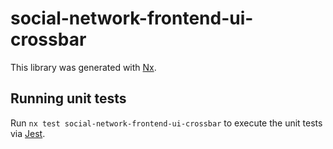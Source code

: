 # social-network-frontend-ui-crossbar

This library was generated with [Nx](https://nx.dev).

## Running unit tests

Run `nx test social-network-frontend-ui-crossbar` to execute the unit tests via [Jest](https://jestjs.io).
